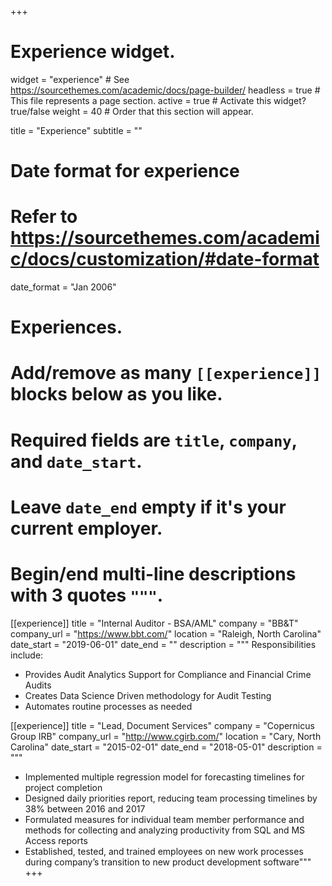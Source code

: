 +++
# Experience widget.
widget = "experience"  # See https://sourcethemes.com/academic/docs/page-builder/
headless = true  # This file represents a page section.
active = true  # Activate this widget? true/false
weight = 40  # Order that this section will appear.

title = "Experience"
subtitle = ""

# Date format for experience
#   Refer to https://sourcethemes.com/academic/docs/customization/#date-format
date_format = "Jan 2006"

# Experiences.
#   Add/remove as many `[[experience]]` blocks below as you like.
#   Required fields are `title`, `company`, and `date_start`.
#   Leave `date_end` empty if it's your current employer.
#   Begin/end multi-line descriptions with 3 quotes `"""`.

[[experience]]
  title = "Internal Auditor - BSA/AML"
  company = "BB&T"
  company_url = "https://www.bbt.com/"
  location = "Raleigh, North Carolina"
  date_start = "2019-06-01"
  date_end = ""
  description = """
  Responsibilities include:
  
  * Provides Audit Analytics Support for Compliance and Financial Crime Audits
  * Creates Data Science Driven methodology for Audit Testing
  * Automates routine processes as needed


[[experience]]
  title = "Lead, Document Services"
  company = "Copernicus Group IRB"
  company_url = "http://www.cgirb.com/"
  location = "Cary, North Carolina"
  date_start = "2015-02-01"
  date_end = "2018-05-01"
  description = """

  * Implemented multiple regression model for forecasting timelines for project completion
  * Designed daily priorities report, reducing team processing timelines by 38% between 2016 and 2017
  * Formulated measures for individual team member performance and methods for collecting and analyzing productivity from SQL and MS Access reports
  * Established, tested, and trained employees on new work processes during company’s transition to new product development software"""
+++
